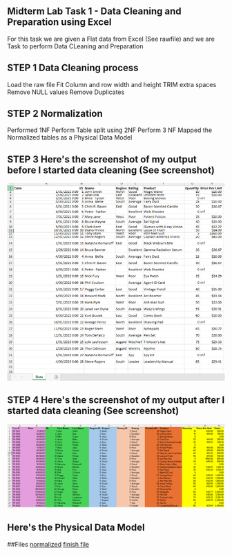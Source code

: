 ## Midterm Lab Task 1 - Data Cleaning and Preparation using Excel
For this task we are given a Flat data from Excel (See rawfile) and we are Task to perform Data CLeaning and Preparation

## STEP 1 Data Cleaning process
Load the raw file
Fit Column and row width and height
TRIM extra spaces
Remove NULL values
Remove Duplicates
## STEP 2 Normalization
Performed 1NF
Perform Table split using 2NF
Perform 3 NF
Mapped the Normalized tables as a Physical Data Model
## STEP 3 Here's the screenshot of my output before I started data cleaning (See screenshot)
![sample](image/before.png)
## STEP 4 Here's the screenshot of my output after I started data cleaning (See screenshot)
![normalized](image/normalized1.png)
## Here's the Physical Data Model

##Files
[normalized](file/cleanedData.xlsx)
[finish file](file/Finish%20Data%20-%20Luna%2CJonathan.xlsx)
